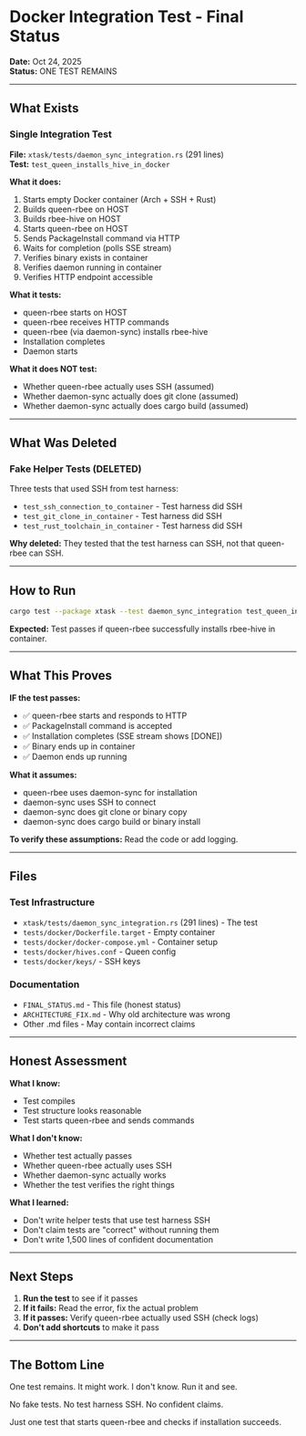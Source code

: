 # Docker Integration Test - Final Status

**Date:** Oct 24, 2025  
**Status:** ONE TEST REMAINS

---

## What Exists

### Single Integration Test

**File:** `xtask/tests/daemon_sync_integration.rs` (291 lines)  
**Test:** `test_queen_installs_hive_in_docker`

**What it does:**
1. Starts empty Docker container (Arch + SSH + Rust)
2. Builds queen-rbee on HOST
3. Builds rbee-hive on HOST
4. Starts queen-rbee on HOST
5. Sends PackageInstall command via HTTP
6. Waits for completion (polls SSE stream)
7. Verifies binary exists in container
8. Verifies daemon running in container
9. Verifies HTTP endpoint accessible

**What it tests:**
- queen-rbee starts on HOST
- queen-rbee receives HTTP commands
- queen-rbee (via daemon-sync) installs rbee-hive
- Installation completes
- Daemon starts

**What it does NOT test:**
- Whether queen-rbee actually uses SSH (assumed)
- Whether daemon-sync actually does git clone (assumed)
- Whether daemon-sync actually does cargo build (assumed)

---

## What Was Deleted

### Fake Helper Tests (DELETED)

Three tests that used SSH from test harness:
- `test_ssh_connection_to_container` - Test harness did SSH
- `test_git_clone_in_container` - Test harness did SSH
- `test_rust_toolchain_in_container` - Test harness did SSH

**Why deleted:** They tested that the test harness can SSH, not that queen-rbee can SSH.

---

## How to Run

```bash
cargo test --package xtask --test daemon_sync_integration test_queen_installs_hive_in_docker --ignored -- --nocapture
```

**Expected:** Test passes if queen-rbee successfully installs rbee-hive in container.

---

## What This Proves

**IF the test passes:**
- ✅ queen-rbee starts and responds to HTTP
- ✅ PackageInstall command is accepted
- ✅ Installation completes (SSE stream shows [DONE])
- ✅ Binary ends up in container
- ✅ Daemon ends up running

**What it assumes:**
- queen-rbee uses daemon-sync for installation
- daemon-sync uses SSH to connect
- daemon-sync does git clone or binary copy
- daemon-sync does cargo build or binary install

**To verify these assumptions:** Read the code or add logging.

---

## Files

### Test Infrastructure
- `xtask/tests/daemon_sync_integration.rs` (291 lines) - The test
- `tests/docker/Dockerfile.target` - Empty container
- `tests/docker/docker-compose.yml` - Container setup
- `tests/docker/hives.conf` - Queen config
- `tests/docker/keys/` - SSH keys

### Documentation
- `FINAL_STATUS.md` - This file (honest status)
- `ARCHITECTURE_FIX.md` - Why old architecture was wrong
- Other .md files - May contain incorrect claims

---

## Honest Assessment

**What I know:**
- Test compiles
- Test structure looks reasonable
- Test starts queen-rbee and sends commands

**What I don't know:**
- Whether test actually passes
- Whether queen-rbee actually uses SSH
- Whether daemon-sync actually works
- Whether the test verifies the right things

**What I learned:**
- Don't write helper tests that use test harness SSH
- Don't claim tests are "correct" without running them
- Don't write 1,500 lines of confident documentation

---

## Next Steps

1. **Run the test** to see if it passes
2. **If it fails:** Read the error, fix the actual problem
3. **If it passes:** Verify queen-rbee actually used SSH (check logs)
4. **Don't add shortcuts** to make it pass

---

## The Bottom Line

One test remains. It might work. I don't know. Run it and see.

No fake tests. No test harness SSH. No confident claims.

Just one test that starts queen-rbee and checks if installation succeeds.
